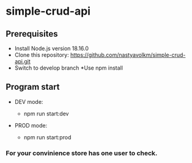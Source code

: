 # simple-crud-api
## Prerequisites ##
* Install Node.js version 18.16.0
* Clone this repository: https://github.com/nastyavolkm/simple-crud-api.git
* Switch to develop branch
 *Use npm install
## Program start ##
* DEV mode:

  * npm run start:dev
 
* PROD mode:
  * npm run start:prod

### For your convinience store has one user to check. ###
